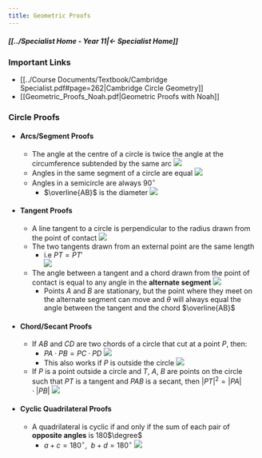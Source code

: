 ```yaml
---
title: Geometric Proofs
---
```


##### [[../Specialist Home - Year 11|← Specialist Home]]

### Important Links
- [[../Course Documents/Textbook/Cambridge Specialist.pdf#page=262|Cambridge Circle Geometry]]
- [[Geometric_Proofs_Noah.pdf|Geometric Proofs with Noah]]
  
### Circle Proofs
- #### Arcs/Segment Proofs
	- The angle at the centre of a circle is twice the angle at the circumference subtended by the same arc
		![](Excalidraw/CircleProofArc1|400|)
	- Angles in the same segment of a circle are equal
		![](Excalidraw/CircleProofArc2|400|)
	- Angles in a semicircle are always $90^\circ$
		- $\overline{AB}$ is the diameter
		![](Excalidraw/CircleProofAnglesInSemicircle|400|)
- #### Tangent Proofs
	- A line tangent to a circle is perpendicular to the radius drawn from the point of contact
		![](Excalidraw/CircleProofTangent1|400|)
	- The two tangents drawn from an external point are the same length
		- i.e $PT = PT'$  
		![](Excalidraw/CircleProofTangent2|400|)
	- The angle between a tangent and a chord drawn from the point of contact is equal to any angle in the **alternate segment**
		  ![](Excalidraw/CircleProofTangent3|400|)
		- Points $A$ and $B$ are stationary, but the point where they meet on the alternate segment can move and $\theta$ will always equal the angle between the tangent and the chord $\overline{AB}$
		
- #### Chord/Secant Proofs
	- If $AB$ and $CD$ are two chords of a circle that cut at a point $P$, then:
		- $PA \cdot PB = PC \cdot PD$
		![](Excalidraw/CircleProofChord1|400|)
		- This also works if $P$ is outside the circle
		![](Excalidraw/CircleProofChord2|400|)
	- If $P$ is a point outside a circle and $T$, $A$, $B$ are points on the circle such that $PT$ is a tangent and $PAB$ is a secant, then $|PT|^2 = |PA| \cdot |PB|$
	  ![](Excalidraw/CircleProofChord3|400|)
- #### Cyclic Quadrilateral Proofs
	- A quadrilateral is cyclic if and only if the sum of each pair of **opposite angles** is 180$\degree$
		- $a + c = 180^{\circ},\ \  b + d = 180^{\circ}$
	  ![](Excalidraw/CircleProofCylicQuadrilateral|400|)